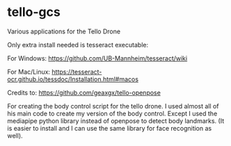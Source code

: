 # tello-gcs
Various applications for the Tello Drone

Only extra install needed is tesseract executable:

For Windows: https://github.com/UB-Mannheim/tesseract/wiki

For Mac/Linux: https://tesseract-ocr.github.io/tessdoc/Installation.html#macos

Credits to:
https://github.com/geaxgx/tello-openpose

For creating the body control script for the tello drone. 
I used almost all of his main code to create my version of the body control. Except I used the mediapipe python library instead of openpose to detect body landmarks. (It is easier to install and I can use the same library for face recognition as well).
